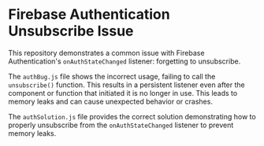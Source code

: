 # Firebase Authentication Unsubscribe Issue

This repository demonstrates a common issue with Firebase Authentication's `onAuthStateChanged` listener: forgetting to unsubscribe.

The `authBug.js` file shows the incorrect usage, failing to call the `unsubscribe()` function.  This results in a persistent listener even after the component or function that initiated it is no longer in use. This leads to memory leaks and can cause unexpected behavior or crashes.

The `authSolution.js` file provides the correct solution demonstrating how to properly unsubscribe from the `onAuthStateChanged` listener to prevent memory leaks.